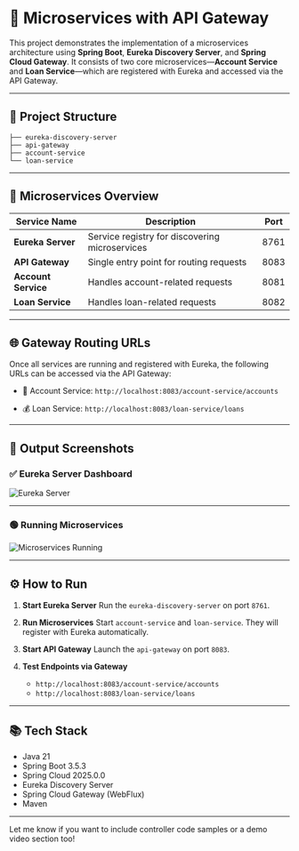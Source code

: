 
# 🧩 Microservices with API Gateway

This project demonstrates the implementation of a microservices architecture using **Spring Boot**, **Eureka Discovery Server**, and **Spring Cloud Gateway**. It consists of two core microservices—**Account Service** and **Loan Service**—which are registered with Eureka and accessed via the API Gateway.

---

## 🔧 Project Structure

```text
├── eureka-discovery-server
├── api-gateway
├── account-service
└── loan-service
````

---

## 🚀 Microservices Overview

| Service Name        | Description                                    | Port |
| ------------------- | ---------------------------------------------- | ---- |
| **Eureka Server**   | Service registry for discovering microservices | 8761 |
| **API Gateway**     | Single entry point for routing requests        | 8083 |
| **Account Service** | Handles account-related requests               | 8081 |
| **Loan Service**    | Handles loan-related requests                  | 8082 |

---

## 🌐 Gateway Routing URLs

Once all services are running and registered with Eureka, the following URLs can be accessed via the API Gateway:

* 🏦 Account Service:
  `http://localhost:8083/account-service/accounts`

* 💰 Loan Service:
  `http://localhost:8083/loan-service/loans`

---

## 📸 Output Screenshots

### ✅ Eureka Server Dashboard

![Eureka Server](https://github.com/Suhana-Samanta/Cognizant-Digital-Nurture-4.0-JavaFSE-SupersetID-6403192-/raw/main/Week%205/outout/Eureka%20Server.png)

---

### 🟢 Running Microservices

![Microservices Running](https://github.com/Suhana-Samanta/Cognizant-Digital-Nurture-4.0-JavaFSE-SupersetID-6403192-/raw/main/Week%205/outout/running%20of%20Microservices.png)

---

## ⚙️ How to Run

1. **Start Eureka Server**
   Run the `eureka-discovery-server` on port `8761`.

2. **Run Microservices**
   Start `account-service` and `loan-service`. They will register with Eureka automatically.

3. **Start API Gateway**
   Launch the `api-gateway` on port `8083`.

4. **Test Endpoints via Gateway**

   * `http://localhost:8083/account-service/accounts`
   * `http://localhost:8083/loan-service/loans`

---

## 📚 Tech Stack

* Java 21
* Spring Boot 3.5.3
* Spring Cloud 2025.0.0
* Eureka Discovery Server
* Spring Cloud Gateway (WebFlux)
* Maven



---

Let me know if you want to include controller code samples or a demo video section too!
```

